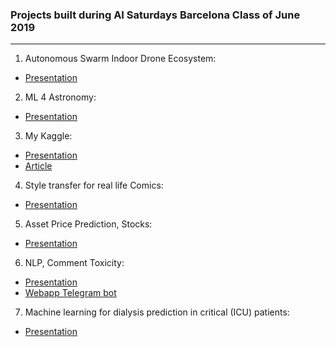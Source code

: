 ### Projects built during AI Saturdays Barcelona Class of June 2019
---

1) Autonomous Swarm Indoor Drone Ecosystem:
- [Presentation](https://drive.google.com/file/d/1WPWUK3d1jTyrC2XQoaOu_WQG-r9oiiXi/view)
2) ML 4 Astronomy:
- [Presentation](https://docs.google.com/presentation/d/1sNPm62t975S9ZGqxsNBQHHn1leYuKv8EoEQVP21dX4A/edit#slide=id.p)
3) My Kaggle:
- [Presentation](https://docs.google.com/presentation/d/1SKMz6z8rMYPLgJxMiXxtwu4v7i7OxM83U8VOwI2F5_8/edit#slide=id.p)
- [Article](https://medium.com/saturdays-ai/kaggle-careercon-2019-competition-report-121-of-1449-top-9-21a1b7901af7)
4) Style transfer for real life Comics:
- [Presentation](ttps://drive.google.com/open?id=1tJSJfHGSVuuWTwg2CGMuaaMhkYwahERrN2ucy8iGOj8)
5) Asset Price Prediction, Stocks:
- [Presentation](https://drive.google.com/open?id=1KsFhk2wszUQtxLdeKnA1tvWc3YWwKvw2d9jJz4gBK4g)
6) NLP, Comment Toxicity:
- [Presentation](https://drive.google.com/open?id=1WRdjnz2YO4Y_aFhxz-xWBkSqe08zgqMXVegdwDuDSGY)
- [Webapp Telegram bot](https://qrgo.page.link/jCdMh)
7) Machine learning for dialysis prediction in critical (ICU) patients:
- [Presentation](https://drive.google.com/open?id=15v_kqSae7l7QLa0K4ghYKBfhVaC7pizMtlE4aP2Ilek)
